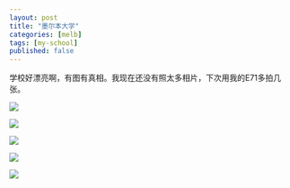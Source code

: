 ```yaml
---
layout: post
title: "墨尔本大学"
categories: [melb]
tags: [my-school]
published: false
---
```


学校好漂亮啊，有图有真相。我现在还没有照太多相片，下次用我的E71多拍几张。

![](https://lh5.googleusercontent.com/-zNjMwDMHf90/T3l0doDhp-I/AAAAAAAAANM/DOYXCMQxN0s/s400/19072010.jpg)

![](https://lh5.googleusercontent.com/-M0A5Wfyk3dk/T3l0d-7wncI/AAAAAAAAANQ/Ne02wNM2_nY/s400/20072010002.jpg)


![](https://lh6.googleusercontent.com/-rEtMEmFnSWo/T3l0dja-zyI/AAAAAAAAANU/YURXzc74Z1k/s400/21072010004.jpg)

![](https://lh5.googleusercontent.com/-lrFFeCdo120/T3l0grhNizI/AAAAAAAAANk/6knMtEe_ftA/s400/21072010005.jpg)

![](https://lh4.googleusercontent.com/-H_ykzp3ajE8/T3l0h6oLSXI/AAAAAAAAANw/5B9kU4DFD3w/s400/21072010006.jpg)